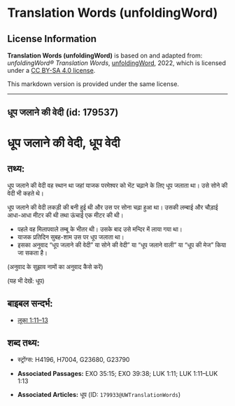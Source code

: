 # Translation Words (unfoldingWord)

## License Information

**Translation Words (unfoldingWord)** is based on and adapted from: _unfoldingWord® Translation Words_, [unfoldingWord](https://unfoldingword.org/utw), 2022, which is licensed under a [CC BY-SA 4.0 license](https://creativecommons.org/licenses/by-sa/4.0/legalcode.en).

This markdown version is provided under the same license.



--------------------------------

## धूप जलाने की वेदी (id: 179537)

धूप जलाने की वेदी, धूप वेदी
===========================

तथ्य:
-----

धूप जलाने की वेदी वह स्थान था जहां याजक परमेश्वर को भेंट चढ़ाने के लिए धूप जलाता था। उसे सोने की वेदी भी कहते थे।

धूप जलाने की वेदी लकड़ी की बनी हुई थी और उस पर सोना चढ़ा हुआ था। उसकी लम्बाई और चौड़ाई आधा\-आधा मीटर की थी तथा ऊंचाई एक मीटर की थी।

* पहले वह मिलापवाले तम्बू के भीतर थी। उसके बाद उसे मन्दिर में लाया गया था।
* याजक प्रतिदिन सुबह\-शाम उस पर धूप जलाता था।
* इसका अनुवाद “धूप जलाने की वेदी” या सोने की वेदी” या “धूप जलाने वाली” या “धूप की मेज” किया जा सकता है।

(अनुवाद के सुझाव नामों का अनुवाद कैसे करें)

(यह भी देखें: धूप)

बाइबल सन्दर्भ:
--------------

* [लूका 1:11–13](https://ref.ly/Luke1:11-Luke1:13)

शब्द तथ्य:
----------

* स्ट्रोंग्स: H4196, H7004, G23680, G23790

* **Associated Passages:** EXO 35:15; EXO 39:38; LUK 1:11; LUK 1:11–LUK 1:13
* **Associated Articles:** धूप (ID: `179933@UWTranslationWords`)

